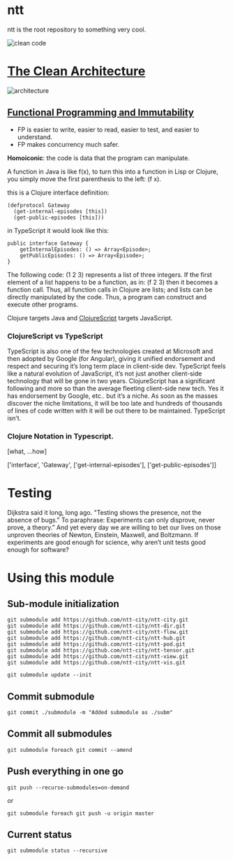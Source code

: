 # ntt

ntt is the root repository to something very cool.

![clean code](https://blog.cleancoder.com/assets/clean_code_72_color.png)

# [The Clean Architecture](https://blog.cleancoder.com/uncle-bob/2012/08/13/the-clean-architecture.html)
![architecture](https://blog.cleancoder.com/uncle-bob/images/2012-08-13-the-clean-architecture/CleanArchitecture.jpg)

## [Functional Programming and Immutability](https://blog.cleancoder.com/uncle-bob/2017/07/11/PragmaticFunctionalProgramming.html)

* FP is easier to write, easier to read, easier to test, and easier to understand.
* FP makes concurrency much safer.

__Homoiconic__: the code is data that the program can manipulate.

A function in Java is like f(x), to turn this into a function in Lisp or Clojure, you simply move the first parenthesis to the left: (f x).

this is a Clojure interface definition:

```
(defprotocol Gateway
  (get-internal-episodes [this])
  (get-public-episodes [this]))
```

in TypeScript it would look like this:

```
public interface Gateway {
	getInternalEpisodes: () => Array<Episode>;
	getPublicEpisodes: () => Array<Episode>;
}
```

The following code: (1 2 3) represents a list of three integers. If the first element of a list happens to be a function, as in: (f 2 3) then it becomes a function call. Thus, all function calls in Clojure are lists; and lists can be directly manipulated by the code. Thus, a program can construct and execute other programs.

Clojure targets Java and [ClojureScript](https://clojure.org/about/clojurescript) targets JavaScript.

### ClojureScript vs TypeScript

TypeScript is also one of the few technologies created at Microsoft and then adopted by Google (for Angular), giving it unified endorsement and respect and securing it’s long term place in client-side dev.
TypeScript feels like a natural evolution of JavaScript, it’s not just another client-side technology that will be gone in two years.
ClojureScript has a significant following and more so than the average fleeting client-side new tech. Yes it has endorsement by Google, etc.. but it’s a niche.
As soon as the masses discover the niche limitations, it will be too late and hundreds of thousands of lines of code written with it will be out there to be maintained.
TypeScript isn’t.

### Clojure Notation in Typescript.

[what, ...how]

['interface', 'Gateway', ['get-internal-episodes'], ['get-public-episodes']]

# Testing

Dijkstra said it long, long ago. "Testing shows the presence, not the absence of bugs." To paraphrase: Experiments can only disprove, never prove, a theory.” And yet every day we are willing to bet our lives on those unproven theories of Newton, Einstein, Maxwell, and Boltzmann. If experiments are good enough for science, why aren’t unit tests good enough for software?


# Using this module

## Sub-module initialization
```
git submodule add https://github.com/ntt-city/ntt-city.git
git submodule add https://github.com/ntt-city/ntt-dir.git
git submodule add https://github.com/ntt-city/ntt-flow.git
git submodule add https://github.com/ntt-city/ntt-hub.git
git submodule add https://github.com/ntt-city/ntt-pod.git
git submodule add https://github.com/ntt-city/ntt-tensor.git
git submodule add https://github.com/ntt-city/ntt-view.git
git submodule add https://github.com/ntt-city/ntt-vis.git

git submodule update --init
```

## Commit submodule
```
git commit ./submodule -m "Added submodule as ./subm"
```

## Commit all submodules
```
git submodule foreach git commit --amend
```

## Push everything in one go
```
git push --recurse-submodules=on-demand
```
or
```
git submodule foreach git push -u origin master
```

## Current status

```
git submodule status --recursive
```
